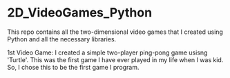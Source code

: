 # 2D_VideoGames_Python
This repo contains all the two-dimensional video games that I created using Python and all the necessary libraries.

1st Video Game:
I created a simple two-player ping-pong game usisng 'Turtle'. 
This was the first game I have ever played in my life when I was kid. So, I chose this to be the first game I program.
